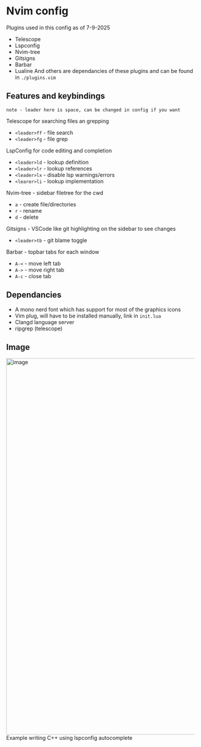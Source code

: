 # Nvim config
Plugins used in this config as of 7-9-2025
- Telescope
- Lspconfig
- Nvim-tree
- Gitsigns
- Barbar
- Lualine
And others are dependancies of these plugins and can be found in `./plugins.vim`
## Features and keybindings
`note - leader here is space, can be changed in config if you want`

Telescope for searching files an grepping 
  - `<leader>ff` - file search
  - `<leader>fg` - file grep

LspConfig for code editing and completion
  - `<leader>ld` - lookup definition
  - `<leader>lr` - lookup references
  - `<leader>lx` - disable lsp warnings/errors
  - `<learer>li` - lookup implementation

Nvim-tree - sidebar filetree for the cwd
  - `a` - create file/directories
  - `r` - rename
  - `d` - delete

Gitsigns - VSCode like git highlighting on the sidebar to see changes
  - `<leader>tb` - git blame toggle

Barbar - topbar tabs for each window
  - `A-<` - move left tab
  - `A->` - move right tab
  - `A-c` - close tab


## Dependancies
- A mono nerd font which has support for most of the graphics icons
- Vim plug, will have to be installed manually, link in `init.lua`
- Clangd language server
- ripgrep (telescope)
## Image
<img width="1905" height="1007" alt="image" src="https://github.com/user-attachments/assets/c0133ebf-9ebc-4856-8e17-842305772223" />
Example writing C++ using lspconfig autocomplete
